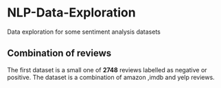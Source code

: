 # NLP-Data-Exploration

Data exploration for some sentiment analysis datasets

## Combination of reviews 

The first dataset is a small one of **2748** reviews labelled as negative or positive.
The dataset is a combination of amazon ,imdb and yelp reviews. 
